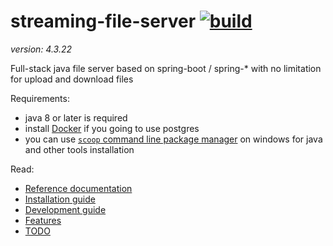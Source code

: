 # streaming-file-server [![build](https://travis-ci.org/daggerok/streaming-file-server.svg?branch=master)](https://travis-ci.org/daggerok/streaming-file-server)
_version: 4.3.22_

Full-stack java file server based on spring-boot / spring-* with no limitation for upload and download files

Requirements:

- java 8 or later is required
- install [Docker](https://docs.docker.com/install/) if you going to use postgres
- you can use [`scoop` command line package manager](https://scoop.sh) on windows for java and other tools installation

Read:

- [Reference documentation](http://daggerok.github.io/streaming-file-server)
- [Installation guide](./INSTALL.md)
- [Development guide](./DEVELOPMENT.md)
- [Features](./FEATURES.md)
- [TODO](./TODO.md)
